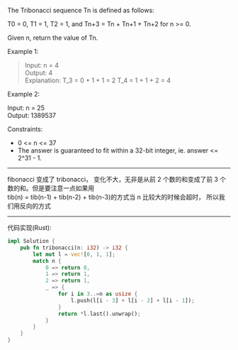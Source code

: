 The Tribonacci sequence Tn is defined as follows:

T0 = 0, T1 = 1, T2 = 1, and Tn+3 = Tn + Tn+1 + Tn+2 for n >= 0.

Given n, return the value of Tn.

Example 1:

> Input: n = 4  
> Output: 4  
> Explanation:
> T_3 = 0 + 1 + 1 = 2
> T_4 = 1 + 1 + 2 = 4

Example 2:

Input: n = 25  
Output: 1389537

Constraints:

- 0 <= n <= 37
- The answer is guaranteed to fit within a 32-bit integer, ie. answer <= 2^31 - 1.

---

fibonacci 变成了 tribonacci， 变化不大，无非是从前 2 个数的和变成了前 3 个数的和。但是要注意一点如果用  
tib(n) = tib(n-1) + tib(n-2) + tib(n-3)的方式当 n 比较大的时候会超时， 所以我们用反向的方式

---

代码实现(Rust):

```rust
impl Solution {
    pub fn tribonacci(n: i32) -> i32 {
        let mut l = vec![0, 1, 1];
        match n {
            0 => return 0,
            1 => return 1,
            2 => return 1,
            _ => {
                for i in 3..=n as usize {
                    l.push(l[i - 3] + l[i - 2] + l[i - 1]);
                }
                return *l.last().unwrap();
            }
        }
    }
}
```
